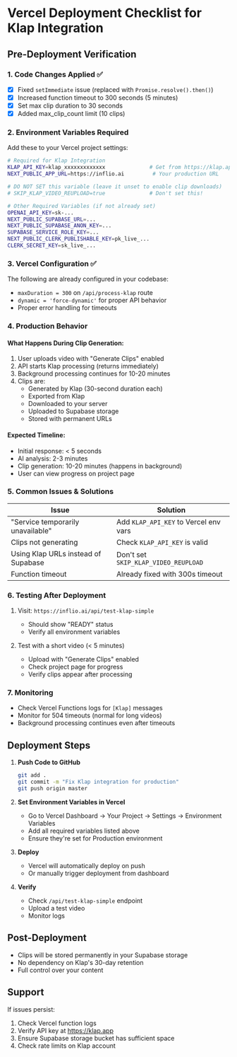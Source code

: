 # Vercel Deployment Checklist for Klap Integration

## Pre-Deployment Verification

### 1. Code Changes Applied ✅
- [x] Fixed `setImmediate` issue (replaced with `Promise.resolve().then()`)
- [x] Increased function timeout to 300 seconds (5 minutes)
- [x] Set max clip duration to 30 seconds
- [x] Added max_clip_count limit (10 clips)

### 2. Environment Variables Required

Add these to your Vercel project settings:

```bash
# Required for Klap Integration
KLAP_API_KEY=klap_xxxxxxxxxxxxx              # Get from https://klap.app
NEXT_PUBLIC_APP_URL=https://inflio.ai         # Your production URL

# DO NOT SET this variable (leave it unset to enable clip downloads)
# SKIP_KLAP_VIDEO_REUPLOAD=true              # Don't set this!

# Other Required Variables (if not already set)
OPENAI_API_KEY=sk-...
NEXT_PUBLIC_SUPABASE_URL=...
NEXT_PUBLIC_SUPABASE_ANON_KEY=...
SUPABASE_SERVICE_ROLE_KEY=...
NEXT_PUBLIC_CLERK_PUBLISHABLE_KEY=pk_live_...
CLERK_SECRET_KEY=sk_live_...
```

### 3. Vercel Configuration ✅

The following are already configured in your codebase:

- `maxDuration = 300` on `/api/process-klap` route
- `dynamic = 'force-dynamic'` for proper API behavior
- Proper error handling for timeouts

### 4. Production Behavior

#### What Happens During Clip Generation:
1. User uploads video with "Generate Clips" enabled
2. API starts Klap processing (returns immediately)
3. Background processing continues for 10-20 minutes
4. Clips are:
   - Generated by Klap (30-second duration each)
   - Exported from Klap
   - Downloaded to your server
   - Uploaded to Supabase storage
   - Stored with permanent URLs

#### Expected Timeline:
- Initial response: < 5 seconds
- AI analysis: 2-3 minutes
- Clip generation: 10-20 minutes (happens in background)
- User can view progress on project page

### 5. Common Issues & Solutions

| Issue | Solution |
|-------|----------|
| "Service temporarily unavailable" | Add `KLAP_API_KEY` to Vercel env vars |
| Clips not generating | Check `KLAP_API_KEY` is valid |
| Using Klap URLs instead of Supabase | Don't set `SKIP_KLAP_VIDEO_REUPLOAD` |
| Function timeout | Already fixed with 300s timeout |

### 6. Testing After Deployment

1. Visit: `https://inflio.ai/api/test-klap-simple`
   - Should show "READY" status
   - Verify all environment variables

2. Test with a short video (< 5 minutes)
   - Upload with "Generate Clips" enabled
   - Check project page for progress
   - Verify clips appear after processing

### 7. Monitoring

- Check Vercel Functions logs for `[Klap]` messages
- Monitor for 504 timeouts (normal for long videos)
- Background processing continues even after timeouts

## Deployment Steps

1. **Push Code to GitHub**
   ```bash
   git add .
   git commit -m "Fix Klap integration for production"
   git push origin master
   ```

2. **Set Environment Variables in Vercel**
   - Go to Vercel Dashboard → Your Project → Settings → Environment Variables
   - Add all required variables listed above
   - Ensure they're set for Production environment

3. **Deploy**
   - Vercel will automatically deploy on push
   - Or manually trigger deployment from dashboard

4. **Verify**
   - Check `/api/test-klap-simple` endpoint
   - Upload a test video
   - Monitor logs

## Post-Deployment

- Clips will be stored permanently in your Supabase storage
- No dependency on Klap's 30-day retention
- Full control over your content

## Support

If issues persist:
1. Check Vercel function logs
2. Verify API key at https://klap.app
3. Ensure Supabase storage bucket has sufficient space
4. Check rate limits on Klap account 